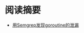 # 阅读摘要

* [用Semgrep发现goroutine的泄漏](https://blog.trailofbits.com/2021/11/08/discovering-goroutine-leaks-with-semgrep/)
